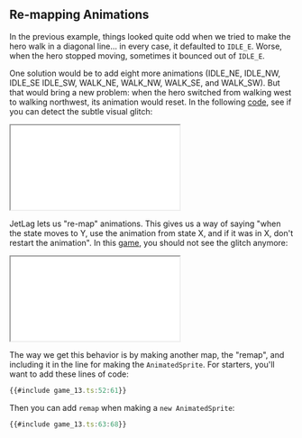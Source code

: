 ## Re-mapping Animations

In the previous example, things looked quite odd when we tried to make the hero walk in a diagonal line... in every case, it defaulted to `IDLE_E`.  Worse, when the hero stopped moving, sometimes it bounced out of `IDLE_E`.

One solution would be to add eight more animations (IDLE_NE, IDLE_NW, IDLE_SE
IDLE_SW, WALK_NE, WALK_NW, WALK_SE, and WALK_SW).  But that would bring a new
problem: when the hero switched from walking west to walking northwest, its
animation would reset.  In the following [code](game_12.ts), see if you can detect the subtle
visual glitch:

<iframe src="./game_12.iframe.html"></iframe>

JetLag lets us "re-map" animations.  This gives us a way of saying "when the
state moves to Y, use the animation from state X, and if it was in X, don't
restart the animation".  In this [game](game_13.ts), you should not see the
glitch anymore:

<iframe src="./game_13.iframe.html"></iframe>

The way we get this behavior is by making another map, the "remap", and
including it in the line for making the `AnimatedSprite`.  For starters, you'll
want to add these lines of code:

```typescript
{{#include game_13.ts:52:61}}
```

Then you can add `remap` when making a `new AnimatedSprite`:

```typescript
{{#include game_13.ts:63:68}}
```
